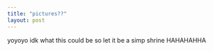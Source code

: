 ```yaml
---
title: "pictures??"
layout: post
---
```

yoyoyo
idk what this could be so let it be a simp shrine HAHAHAHHA








